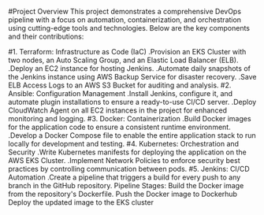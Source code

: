#Project Overview
This project demonstrates a comprehensive DevOps pipeline with a focus on automation, containerization, and orchestration using cutting-edge tools and technologies. Below are the key components and their contributions:

#1. Terraform: Infrastructure as Code (IaC)
.Provision an EKS Cluster with two nodes, an Auto Scaling Group, and an Elastic Load Balancer (ELB).
.Deploy an EC2 instance for hosting Jenkins.
.Automate daily snapshots of the Jenkins instance using AWS Backup Service for disaster recovery.
.Save ELB Access Logs to an AWS S3 Bucket for auditing and analysis.
#2. Ansible: Configuration Management
.Install Jenkins, configure it, and automate plugin installations to ensure a ready-to-use CI/CD server.
.Deploy CloudWatch Agent on all EC2 instances in the project for enhanced monitoring and logging.
#3. Docker: Containerization
.Build Docker images for the application code to ensure a consistent runtime environment.
.Develop a Docker Compose file to enable the entire application stack to run locally for development and testing.
#4. Kubernetes: Orchestration and Security
.Write Kubernetes manifests for deploying the application on the AWS EKS Cluster.
.Implement Network Policies to enforce security best practices by controlling communication between pods.
#5. Jenkins: CI/CD Automation
.Create a pipeline that triggers a build for every push to any branch in the GitHub repository.
Pipeline Stages:
Build the Docker image from the repository's Dockerfile.
Push the Docker image to Dockerhub
Deploy the updated image to the EKS cluster
